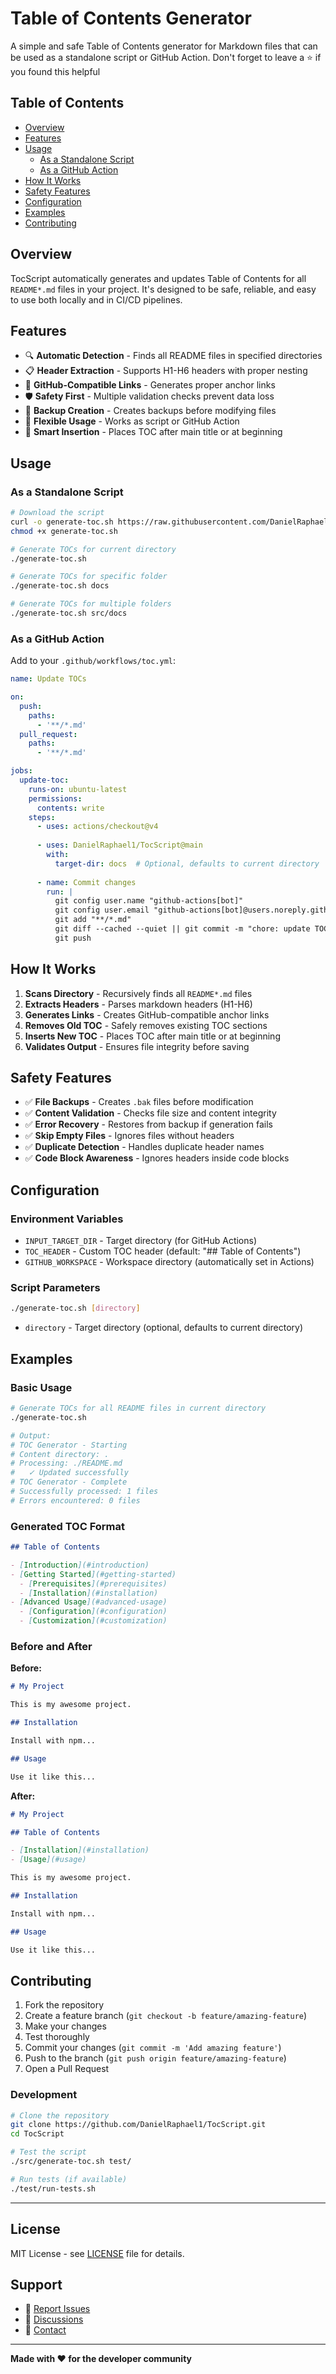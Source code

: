 # Table of Contents Generator

A simple and safe Table of Contents generator for Markdown files that can be used as a standalone script or GitHub Action.
Don't forget to leave a ⭐ if you found this helpful 

## Table of Contents

- [Overview](#overview)
- [Features](#features)
- [Usage](#usage)
  - [As a Standalone Script](#as-a-standalone-script)
  - [As a GitHub Action](#as-a-github-action)
- [How It Works](#how-it-works)
- [Safety Features](#safety-features)
- [Configuration](#configuration)
- [Examples](#examples)
- [Contributing](#contributing)

## Overview

TocScript automatically generates and updates Table of Contents for all `README*.md` files in your project. It's designed to be safe, reliable, and easy to use both locally and in CI/CD pipelines.

## Features

- 🔍 **Automatic Detection** - Finds all README files in specified directories
- 📋 **Header Extraction** - Supports H1-H6 headers with proper nesting
- 🔗 **GitHub-Compatible Links** - Generates proper anchor links
- 🛡️ **Safety First** - Multiple validation checks prevent data loss
- 💾 **Backup Creation** - Creates backups before modifying files
- 🎯 **Flexible Usage** - Works as script or GitHub Action
- 📝 **Smart Insertion** - Places TOC after main title or at beginning

## Usage

### As a Standalone Script

```bash
# Download the script
curl -o generate-toc.sh https://raw.githubusercontent.com/DanielRaphael1/TocScript/main/src/generate-toc.sh
chmod +x generate-toc.sh

# Generate TOCs for current directory
./generate-toc.sh

# Generate TOCs for specific folder
./generate-toc.sh docs

# Generate TOCs for multiple folders
./generate-toc.sh src/docs
```

### As a GitHub Action

Add to your `.github/workflows/toc.yml`:

```yaml
name: Update TOCs

on:
  push:
    paths:
      - '**/*.md'
  pull_request:
    paths:
      - '**/*.md'

jobs:
  update-toc:
    runs-on: ubuntu-latest
    permissions:
      contents: write
    steps:
      - uses: actions/checkout@v4
      
      - uses: DanielRaphael1/TocScript@main
        with:
          target-dir: docs  # Optional, defaults to current directory
      
      - name: Commit changes
        run: |
          git config user.name "github-actions[bot]"
          git config user.email "github-actions[bot]@users.noreply.github.com"
          git add "**/*.md"
          git diff --cached --quiet || git commit -m "chore: update TOCs"
          git push
```

## How It Works

1. **Scans Directory** - Recursively finds all `README*.md` files
2. **Extracts Headers** - Parses markdown headers (H1-H6)
3. **Generates Links** - Creates GitHub-compatible anchor links
4. **Removes Old TOC** - Safely removes existing TOC sections
5. **Inserts New TOC** - Places TOC after main title or at beginning
6. **Validates Output** - Ensures file integrity before saving

## Safety Features

- ✅ **File Backups** - Creates `.bak` files before modification
- ✅ **Content Validation** - Checks file size and content integrity
- ✅ **Error Recovery** - Restores from backup if generation fails
- ✅ **Skip Empty Files** - Ignores files without headers
- ✅ **Duplicate Detection** - Handles duplicate header names
- ✅ **Code Block Awareness** - Ignores headers inside code blocks

## Configuration

### Environment Variables

- `INPUT_TARGET_DIR` - Target directory (for GitHub Actions)
- `TOC_HEADER` - Custom TOC header (default: "## Table of Contents")
- `GITHUB_WORKSPACE` - Workspace directory (automatically set in Actions)

### Script Parameters

```bash
./generate-toc.sh [directory]
```

- `directory` - Target directory (optional, defaults to current directory)

## Examples

### Basic Usage

```bash
# Generate TOCs for all README files in current directory
./generate-toc.sh

# Output:
# TOC Generator - Starting
# Content directory: .
# Processing: ./README.md
#   ✓ Updated successfully
# TOC Generator - Complete
# Successfully processed: 1 files
# Errors encountered: 0 files
```

### Generated TOC Format

```markdown
## Table of Contents

- [Introduction](#introduction)
- [Getting Started](#getting-started)
  - [Prerequisites](#prerequisites)
  - [Installation](#installation)
- [Advanced Usage](#advanced-usage)
  - [Configuration](#configuration)
  - [Customization](#customization)
```

### Before and After

**Before:**
```markdown
# My Project

This is my awesome project.

## Installation

Install with npm...

## Usage

Use it like this...
```

**After:**
```markdown
# My Project

## Table of Contents

- [Installation](#installation)
- [Usage](#usage)

This is my awesome project.

## Installation

Install with npm...

## Usage

Use it like this...
```

## Contributing

1. Fork the repository
2. Create a feature branch (`git checkout -b feature/amazing-feature`)
3. Make your changes
4. Test thoroughly
5. Commit your changes (`git commit -m 'Add amazing feature'`)
6. Push to the branch (`git push origin feature/amazing-feature`)
7. Open a Pull Request

### Development

```bash
# Clone the repository
git clone https://github.com/DanielRaphael1/TocScript.git
cd TocScript

# Test the script
./src/generate-toc.sh test/

# Run tests (if available)
./test/run-tests.sh
```

---

## License

MIT License - see [LICENSE](LICENSE) file for details.

## Support

- 🐛 [Report Issues](https://github.com/DanielRaphael1/TocScript/issues)
- 💬 [Discussions](https://github.com/DanielRaphael1/TocScript/discussions)
- 📧 [Contact](mailto:your-email@example.com)

---

**Made with ❤️ for the developer community**
